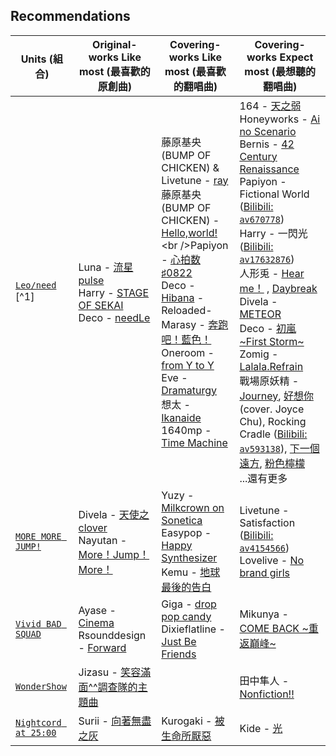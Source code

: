 ## Recommendations

| Units (組合) | Original-works Like most (最喜歡的原創曲) | Covering-works Like most (最喜歡的翻唱曲) | Covering-works Expect most (最想聽的翻唱曲) |
| - | - | - | - |
| <i class="fas fa-meteor"></i> [`Leo/need`](https://zh.moegirl.org.cn/Leo/need) [^1] | Luna - [流星pulse](https://zh.moegirl.org.cn/流星Pulse)<br />Harry - [STAGE OF SEKAI](https://zh.moegirl.org.cn/STAGE_OF_SEKAI)<br />Deco - [needLe](https://zh.moegirl.org.cn/NeedLe) | 藤原基央 (BUMP OF CHICKEN) & Livetune - <a href="https://zh.moegirl.org.cn/Ray(歌曲)">ray</a><br />藤原基央 (BUMP OF CHICKEN) - [Hello,world!](https://zh.moegirl.org.cn/Hello,world!)<br />Papiyon - [心拍数♯0822](https://zh.moegirl.org.cn/心拍数_0822)<br />Deco - <a href="https://zh.moegirl.org.cn/火花(DECO*27)">Hibana</a> -Reloaded-<br />Marasy - [奔跑吧！藍色！](https://zh.moegirl.org.cn/奔跑吧！蓝色！)<br />Oneroom - [from Y to Y](https://zh.moegirl.org.cn/From_Y_to_Y)<br />Eve - [Dramaturgy](https://zh.moegirl.org.cn/拟剧论)<br />想太 - [Ikanaide](https://zh.moegirl.org.cn/别走)<br />1640mp - <a href="https://zh.moegirl.org.cn/时光机(歌曲)">Time Machine</a> | 164 - [天之弱](https://zh.moegirl.org.cn/天之弱)<br />Honeyworks - [Ai no Scenario](https://zh.moegirl.org.cn/爱的剧本)<br />Bernis - [42 Century Renaissance](https://zh.moegirl.org.cn/42世纪文艺复兴)<br />Papiyon - Fictional World ([Bilibili: `av670778`](https://www.bilibili.com/video/av670778/))<br />Harry - 一閃光 ([Bilibili: `av17632876`](https://www.bilibili.com/video/av17632876/))<br />人形兎 - [Hear me！](https://zh.moegirl.org.cn/Hear_me!) , <a href="https://zh.moegirl.org.cn/Daybreak(乐正绫)">Daybreak</a><br />Divela - <a href="https://zh.moegirl.org.cn/METEOR(DIVELA)">METEOR</a><br />Deco - [初嵐 \~First Storm\~](https://zh.moegirl.org.cn/初岚)<br />Zomig - [Lalala.Refrain](https://zh.moegirl.org.cn/Lalala.Refrain)<br />戰場原妖精 - <a href="https://zh.moegirl.org.cn/Journey(星尘)">Journey</a>, [好想你](https://zh.moegirl.org.cn/好想你) (cover. Joyce Chu), Rocking Cradle ([Bilibili: `av593138`](https://www.bilibili.com/video/av593138/)), [下一個遠方](https://zh.moegirl.org.cn/下一个远方), [粉色檸檬](https://zh.moegirl.org.cn/粉色柠檬)<br />...還有更多 |
| <i class="fas fa-leaf"></i> [`MORE MORE JUMP!`](https://zh.moegirl.org.cn/MORE_MORE_JUMP!) | Divela - [天使之clover](https://zh.moegirl.org.cn/天使的幸运草)<br />Nayutan - [More！Jump！More！](https://zh.moegirl.org.cn/More！Jump！More！) | Yuzy - [Milkcrown on Sonetica](https://zh.moegirl.org.cn/索涅奇卡的牛奶皇冠)<br />Easypop - [Happy Synthesizer](https://zh.moegirl.org.cn/快乐合成器)<br />Kemu - [地球最後的告白](https://zh.moegirl.org.cn/地球最后的告白) | Livetune - Satisfaction ([Bilibili: `av4154566`](https://www.bilibili.com/video/av4154566/))<br />Lovelive - [No brand girls](https://zh.moegirl.org.cn/No_brand_girls) |
| <i class="fas fa-compact-disc"></i> [`Vivid BAD SQUAD`](https://zh.moegirl.org.cn/Vivid_BAD_SQUAD) | Ayase - <a href="https://zh.moegirl.org.cn/电影(Ayase)">Cinema</a><br />Rsounddesign - [Forward](https://zh.moegirl.org.cn/Forward) | Giga - [drop pop candy](https://zh.moegirl.org.cn/Drop_pop_candy)<br />Dixieflatline - [Just Be Friends](https://zh.moegirl.org.cn/Just_Be_Friends) | Mikunya - [COME BACK \~重返巔峰\~](https://zh.moegirl.org.cn/COME_BACK~重返巔峰~) |
| <i class="fas fa-crown"></i> [`WonderShow`](https://zh.moegirl.org.cn/Wonderlands×Showtime) | Jizasu - [笑容滿面^^調查隊的主題曲](https://zh.moegirl.org.cn/笑容满面^^调查队的主题曲) | | 田中隼人 - [Nonfiction!!](https://zh.moegirl.org.cn/Nonfiction!!) |
| <i class="fas fa-heart-broken"></i> [`Nightcord at 25:00`](https://zh.moegirl.org.cn/25时，在Nightcord。) | Surii - [向著無盡之灰](https://zh.moegirl.org.cn/向着无尽之灰) | Kurogaki - [被生命所厭惡](https://zh.moegirl.org.cn/被生命所厌恶) | Kide - <a href="https://zh.moegirl.org.cn/光(Kide)">光</a> |

